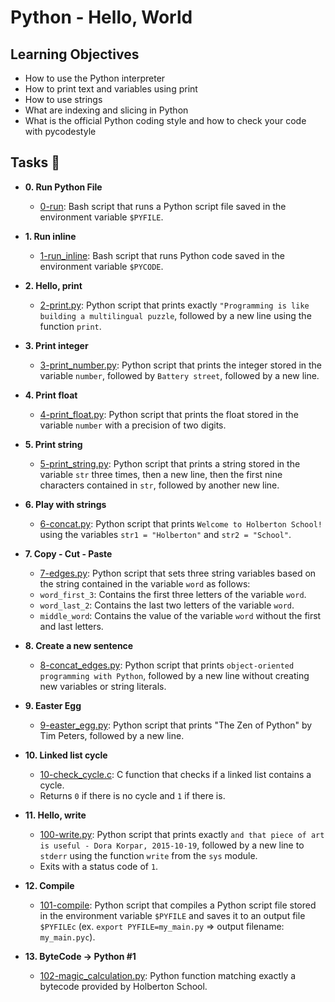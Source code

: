 # Python - Hello, World

## Learning Objectives
  * How to use the Python interpreter
  * How to print text and variables using print
  * How to use strings
  * What are indexing and slicing in Python
  * What is the official Python coding style and how to check your code with pycodestyle

## Tasks :page_with_curl:

* **0. Run Python File**
  * [0-run](./0-run): Bash script that runs a Python script file saved in the environment variable `$PYFILE`.

* **1. Run inline**
  * [1-run_inline](./1-run_inline): Bash script that runs Python code saved in the environment variable `$PYCODE`.

* **2. Hello, print**
  * [2-print.py](./2-print.py): Python script that prints exactly `"Programming is like building a multilingual puzzle`, followed by a new line using the function `print`.

* **3. Print integer**
  * [3-print_number.py](./3-print_number.py): Python script that prints the integer stored in the variable `number`, followed by `Battery street`, followed by a new line.

* **4. Print float**
  * [4-print_float.py](./4-print_float.py): Python script that prints the float stored in the variable `number` with a precision of two digits.

* **5. Print string**
  * [5-print_string.py](./5-print_string.py): Python script that prints a string stored in the variable `str` three times, then a new line, then the first nine characters contained in `str`, followed by another new line.

* **6. Play with strings**
  * [6-concat.py](./6-concat.py): Python script that prints `Welcome to Holberton School!` using the variables `str1 = "Holberton"` and `str2 = "School"`.

* **7. Copy - Cut - Paste**
  * [7-edges.py](./7-edges.py): Python script that sets three string variables based on the string contained in the variable `word` as follows:
  * `word_first_3`: Contains the first three letters of the variable `word`.
  * `word_last_2`: Contains the last two letters of the variable `word`.
  * `middle_word`: Contains the value of the variable `word` without the first and last letters.

* **8. Create a new sentence**
  * [8-concat_edges.py](./8-concat_edges.py): Python script that prints `object-oriented programming with Python`, followed by a new line without creating new variables or string literals.

* **9. Easter Egg**
  * [9-easter_egg.py](./9-easter_egg.py): Python script that prints "The Zen of Python" by Tim Peters, followed by a new line.

* **10. Linked list cycle**
  * [10-check_cycle.c](./10-check_cycle.c): C function that checks if a linked list contains a cycle.
  * Returns `0` if there is no cycle and `1` if there is.

* **11. Hello, write**
  * [100-write.py](./100-write.py): Python script that prints exactly `and that piece of art is useful - Dora Korpar, 2015-10-19`, followed by a new line to `stderr` using the function `write` from the `sys` module.
  * Exits with a status code of `1`.

* **12. Compile**
  * [101-compile](./101-compile): Python script that compiles a Python script file stored in the environment variable `$PYFILE` and saves it to an output file `$PYFILEc` (ex. `export PYFILE=my_main.py` => output filename: `my_main.pyc`).

* **13. ByteCode -> Python #1**
  * [102-magic_calculation.py](./103-magic_calculation.py): Python function matching exactly a bytecode provided by Holberton School.
